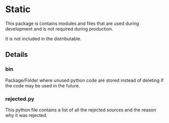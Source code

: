 # Static

This package is contains modules and files that are used during development and
is not required during production.

It is not included in the distributable.

## Details

### bin

Package/Folder where unused python code are stored instead of
deleting if the code may be used in the future.

### rejected.py

This python file contains a list of all the rejected sources and
the reason why it was rejected.
